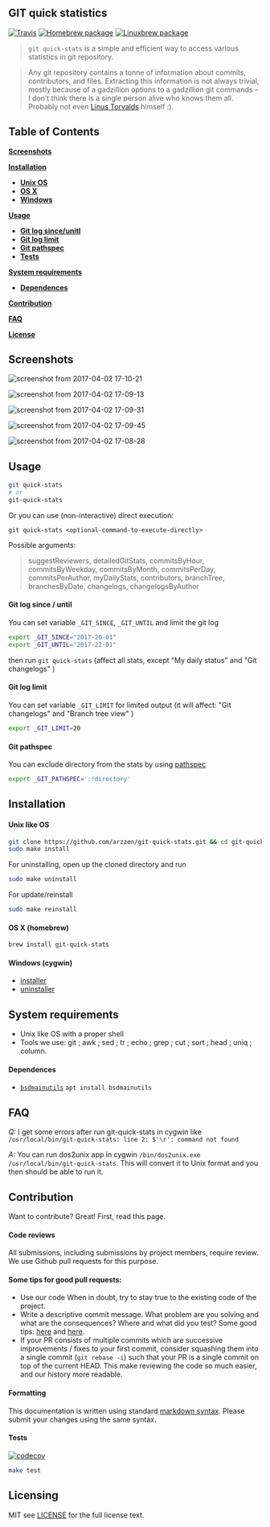 
## GIT quick statistics 

[![Travis](https://api.travis-ci.org/arzzen/git-quick-stats.svg?branch=master)](https://travis-ci.org/arzzen/git-quick-stats) 
[![Homebrew package](https://repology.org/badge/version-for-repo/homebrew/git-quick-stats.svg)](http://braumeister.org/formula/git-quick-stats)
[![Linuxbrew package](https://repology.org/badge/version-for-repo/linuxbrew/git-quick-stats.svg)](https://repology.org/metapackage/git-quick-stats/packages)

> `git quick-stats` is a simple and efficient way to access various statistics in git repository.

> Any git repository contains a tonne of information about commits, contributors, and files.  Extracting this information is not  always trivial, mostly because of a gadzillion options to a gadzillion git commands – I don’t think there is a single person  alive who knows them all.  Probably not even [Linus Torvalds](https://github.com/torvalds) himself :).

## Table of Contents

[**Screenshots**](#screenshots)

[**Installation**](#installation)
* [**Unix OS**](#unix-like-os)
* [**OS X**](#os-x-homebrew)
* [**Windows**](#windows-cygwin)

[**Usage**](#usage)
* [**Git log since/unitl**](#git-log-since-until)
* [**Git log limit**](#git-log-limit)
* [**Git pathspec**](#git-pathspec)
* [**Tests**](#tests)

[**System requirements**](#system-requirements)
* [**Dependences**](#dependences)

[**Contribution**](#contribution)

[**FAQ**](#faq)

[**License**](#licensing)


## Screenshots

![screenshot from 2017-04-02 17-10-21](https://cloud.githubusercontent.com/assets/6382002/24588459/bef0a1b8-17c8-11e7-8525-3ab5983b81dc.png)

![screenshot from 2017-04-02 17-09-13](https://cloud.githubusercontent.com/assets/6382002/24588456/bec1278a-17c8-11e7-8835-39273da7bc99.png)

![screenshot from 2017-04-02 17-09-31](https://cloud.githubusercontent.com/assets/6382002/24588457/beece9f6-17c8-11e7-80a4-274ecd314a7e.png)

![screenshot from 2017-04-02 17-09-45](https://cloud.githubusercontent.com/assets/6382002/24588458/bef03656-17c8-11e7-82e6-30a5a11cfbb0.png)

![screenshot from 2017-04-02 17-08-28](https://cloud.githubusercontent.com/assets/6382002/24588460/bef0c2e2-17c8-11e7-88b2-a4033593c5d0.png)


## Usage

```bash
git quick-stats
# or 
git-quick-stats
```

Or you can use (non-interactive) direct execution:

`git quick-stats <optional-command-to-execute-directly>`

Possible arguments: 
> suggestReviewers, detailedGitStats, commitsByHour, commitsByWeekday, commitsByMonth, commitsPerDay, commitsPerAuthor, myDailyStats, contributors,
branchTree, branchesByDate, changelogs, changelogsByAuthor


#### Git log since / until

You can set variable `_GIT_SINCE`, `_GIT_UNTIL` and limit the git log

```bash
export _GIT_SINCE="2017-20-01"
export _GIT_UNTIL="2017-22-01"
```

then run `git quick-stats` (affect all stats, except "My daily status" and "Git changelogs" )


#### Git log limit 

You can set variable `_GIT_LIMIT` for limited output (it will affect: "Git changelogs" and "Branch tree view" )

```bash
export _GIT_LIMIT=20
```

#### Git pathspec

You can exclude directory from the stats by using [pathspec](https://git-scm.com/docs/gitglossary#gitglossary-aiddefpathspecapathspec)

```bash
export _GIT_PATHSPEC=':!directory'
```


## Installation

#### Unix like OS

```bash
git clone https://github.com/arzzen/git-quick-stats.git && cd git-quick-stats
sudo make install
```

For uninstalling, open up the cloned directory and run

```bash
sudo make uninstall
```

For update/reinstall

```bash
sudo make reinstall
```

#### OS X (homebrew)

```bash
brew install git-quick-stats
```

#### Windows (cygwin)

* [installer](https://gist.github.com/arzzen/35e09866dfdadf2108b2420045739245) 
* [uninstaller](https://gist.github.com/arzzen/21c660014d0663b6c5710014714779d6)


## System requirements

* Unix like OS with a proper shell
* Tools we use: git ; awk ; sed ; tr ; echo ; grep ; cut ; sort ; head ; uniq ; column.

#### Dependences

* [`bsdmainutils`](https://packages.debian.org/sid/bsdmainutils) `apt install bsdmainutils`

## FAQ

*Q:* I get some errors after run git-quick-stats in cygwin like `/usr/local/bin/git-quick-stats: line 2: $'\r': command not found`

*A:* You can run dos2unix app in cygwin `/bin/dos2unix.exe /usr/local/bin/git-quick-stats`. This will convert it to Unix format and you then should be able to run it.

## Contribution 

Want to contribute? Great! First, read this page.

#### Code reviews
All submissions, including submissions by project members, require review. 
We use Github pull requests for this purpose.

#### Some tips for good pull requests:
* Use our code
  When in doubt, try to stay true to the existing code of the project.
* Write a descriptive commit message. What problem are you solving and what
  are the consequences? Where and what did you test? Some good tips:
  [here](http://robots.thoughtbot.com/5-useful-tips-for-a-better-commit-message)
  and [here](https://www.kernel.org/doc/Documentation/SubmittingPatches).
* If your PR consists of multiple commits which are successive improvements /
  fixes to your first commit, consider squashing them into a single commit
  (`git rebase -i`) such that your PR is a single commit on top of the current
  HEAD. This make reviewing the code so much easier, and our history more
  readable.

#### Formatting

This documentation is written using standard [markdown syntax](https://help.github.com/articles/markdown-basics/). Please submit your changes using the same syntax.

#### Tests

[![codecov](https://codecov.io/gh/arzzen/git-quick-stats/branch/master/graph/badge.svg)](https://codecov.io/gh/arzzen/git-quick-stats)

```bash
make test
```

## Licensing
MIT see [LICENSE][] for the full license text.

   [read this page]: http://github.com/arzzen/git-quick-stats/blob/master/docs/CONTRIBUTING.md
   [landing page]: http://arzzen.github.io/git-quick-stats
   [LICENSE]: https://github.com/arzzen/git-quick-stats/blob/master/LICENSE

